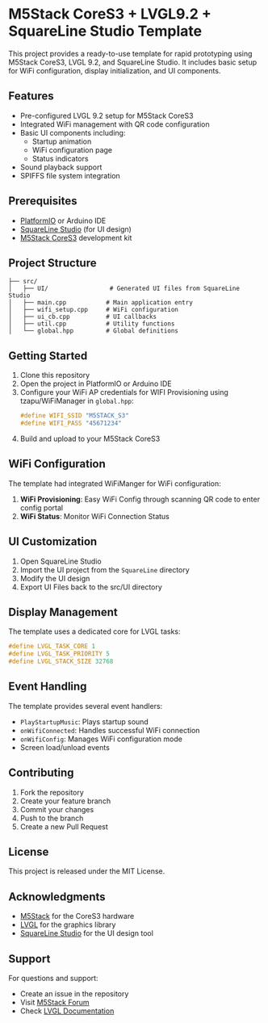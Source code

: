 # M5Stack CoreS3 + LVGL9.2 + SquareLine Studio Template

This project provides a ready-to-use template for rapid prototyping using M5Stack CoreS3, LVGL 9.2, and SquareLine Studio. It includes basic setup for WiFi configuration, display initialization, and UI components.

## Features

- Pre-configured LVGL 9.2 setup for M5Stack CoreS3
- Integrated WiFi management with QR code configuration
- Basic UI components including:
  - Startup animation
  - WiFi configuration page
  - Status indicators
- Sound playback support
- SPIFFS file system integration

## Prerequisites

- [PlatformIO](https://platformio.org/) or Arduino IDE
- [SquareLine Studio](https://squareline.io/) (for UI design)
- [M5Stack CoreS3](https://shop.m5stack.com/products/m5stack-cores3-esp32s3-lotdevelopment-kit) development kit

## Project Structure

```
├── src/
│   ├── UI/                 # Generated UI files from SquareLine Studio
│   ├── main.cpp           # Main application entry
│   ├── wifi_setup.cpp     # WiFi configuration
│   ├── ui_cb.cpp          # UI callbacks
│   ├── util.cpp           # Utility functions
│   └── global.hpp         # Global definitions
```

## Getting Started

1. Clone this repository
2. Open the project in PlatformIO or Arduino IDE
3. Configure your WiFi AP credentials for WIFI Provisioning using tzapu/WiFiManager in `global.hpp`:
   ```cpp
   #define WIFI_SSID "M5STACK_S3"
   #define WIFI_PASS "45671234"
   ```
4. Build and upload to your M5Stack CoreS3

## WiFi Configuration

The template had integrated WiFiManger for WiFi configuration:

1. **WiFi Provisioning**: Easy WiFi Config through scanning QR code to enter config portal 
2. **WiFi Status**: Monitor WiFi Connection Status 

## UI Customization

1. Open SquareLine Studio
2. Import the UI project from the `SquareLine` directory
3. Modify the UI design
4. Export UI Files back to the src/UI directory

## Display Management

The template uses a dedicated core for LVGL tasks:
```cpp
#define LVGL_TASK_CORE 1
#define LVGL_TASK_PRIORITY 5
#define LVGL_STACK_SIZE 32768
```

## Event Handling

The template provides several event handlers:
- `PlayStartupMusic`: Plays startup sound
- `onWifiConnected`: Handles successful WiFi connection
- `onWifiConfig`: Manages WiFi configuration mode
- Screen load/unload events

## Contributing

1. Fork the repository
2. Create your feature branch
3. Commit your changes
4. Push to the branch
5. Create a new Pull Request

## License

This project is released under the MIT License.

## Acknowledgments

- [M5Stack](https://m5stack.com/) for the CoreS3 hardware
- [LVGL](https://lvgl.io/) for the graphics library
- [SquareLine Studio](https://squareline.io/) for the UI design tool

## Support

For questions and support:
- Create an issue in the repository
- Visit [M5Stack Forum](https://forum.m5stack.com/)
- Check [LVGL Documentation](https://docs.lvgl.io/)